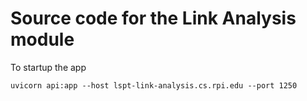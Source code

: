 # Source code for the Link Analysis module

To startup the app

```uvicorn api:app --host lspt-link-analysis.cs.rpi.edu --port 1250```
